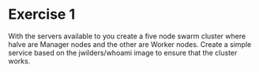 # Exercise 1

With the servers available to you create a five node swarm cluster where halve are Manager nodes and the other are Worker nodes.
Create a simple service based on the jwilders/whoami image to ensure that the cluster works.
